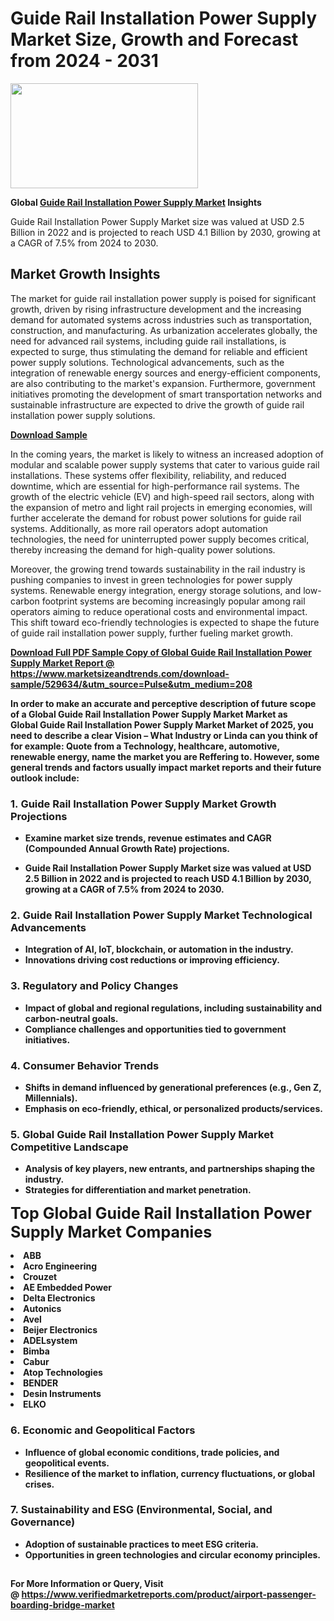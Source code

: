 <H1>Guide Rail Installation Power Supply Market Size, Growth and Forecast from 2024 - 2031</H1><img class="aligncenter size-medium wp-image-584254" src="https://thirdeyenews.in/wp-content/uploads/2024/09/Global-Market-Research-300x168.jpeg" alt="" width="300" height="168" /><p><strong>Global&nbsp;<a href="https://www.marketsizeandtrends.com/download-sample/529634/&amp;utm_source=Pulse&amp;utm_medium=208">Guide Rail Installation Power Supply Market</a> Insights</strong></p><p>Guide Rail Installation Power Supply Market size was valued at USD 2.5 Billion in 2022 and is projected to reach USD 4.1 Billion by 2030, growing at a CAGR of 7.5% from 2024 to 2030.</p><p><h2>Market Growth Insights</h2> <p>The market for guide rail installation power supply is poised for significant growth, driven by rising infrastructure development and the increasing demand for automated systems across industries such as transportation, construction, and manufacturing. As urbanization accelerates globally, the need for advanced rail systems, including guide rail installations, is expected to surge, thus stimulating the demand for reliable and efficient power supply solutions. Technological advancements, such as the integration of renewable energy sources and energy-efficient components, are also contributing to the market's expansion. Furthermore, government initiatives promoting the development of smart transportation networks and sustainable infrastructure are expected to drive the growth of guide rail installation power supply solutions.</p> <p><strong><a href="#">Download Sample</a></strong></p> <p>In the coming years, the market is likely to witness an increased adoption of modular and scalable power supply systems that cater to various guide rail installations. These systems offer flexibility, reliability, and reduced downtime, which are essential for high-performance rail systems. The growth of the electric vehicle (EV) and high-speed rail sectors, along with the expansion of metro and light rail projects in emerging economies, will further accelerate the demand for robust power solutions for guide rail systems. Additionally, as more rail operators adopt automation technologies, the need for uninterrupted power supply becomes critical, thereby increasing the demand for high-quality power solutions.</p> <p>Moreover, the growing trend towards sustainability in the rail industry is pushing companies to invest in green technologies for power supply systems. Renewable energy integration, energy storage solutions, and low-carbon footprint systems are becoming increasingly popular among rail operators aiming to reduce operational costs and environmental impact. This shift toward eco-friendly technologies is expected to shape the future of guide rail installation power supply, further fueling market growth.</p> <p><strong><a href="#"></p><p><span class=""><strong>Download Full PDF Sample Copy of Global Guide Rail Installation Power Supply Market Report</strong> @ <a href="https://www.marketsizeandtrends.com/download-sample/529634/&amp;utm_source=Pulse&amp;utm_medium=208" target="_blank">https://www.marketsizeandtrends.com/download-sample/529634/&amp;utm_source=Pulse&amp;utm_medium=208</a></span></p><p>In order to make an accurate and perceptive description of future scope of a Global&nbsp;Guide Rail Installation Power Supply Market Market as Global&nbsp;Guide Rail Installation Power Supply Market Market of 2025, you need to describe a clear Vision &ndash; What Industry or Linda can you think of for example: Quote from a Technology, healthcare, automotive, renewable energy, name the market you are Reffering to. However, some general trends and factors usually impact market reports and their future outlook include:</p><h3>1.&nbsp;<strong>Guide Rail Installation Power Supply Market Growth Projections</strong></h3><ul><li>Examine market size trends, revenue estimates and CAGR (Compounded Annual Growth Rate) projections.</li><li><p>Guide Rail Installation Power Supply Market size was valued at USD 2.5 Billion in 2022 and is projected to reach USD 4.1 Billion by 2030, growing at a CAGR of 7.5% from 2024 to 2030.</p></li></ul><h3>2.&nbsp;<strong>Guide Rail Installation Power Supply Market Technological Advancements</strong></h3><ul><li>Integration of AI, IoT, blockchain, or automation in the industry.</li><li>Innovations driving cost reductions or improving efficiency.</li></ul><h3>3.&nbsp;<strong>Regulatory and Policy Changes</strong></h3><ul><li>Impact of global and regional regulations, including sustainability and carbon-neutral goals.</li><li>Compliance challenges and opportunities tied to government initiatives.</li></ul><h3>4.&nbsp;<strong>Consumer Behavior Trends</strong></h3><ul><li>Shifts in demand influenced by generational preferences (e.g., Gen Z, Millennials).</li><li>Emphasis on eco-friendly, ethical, or personalized products/services.</li></ul><h3>5.&nbsp;<strong>Global Guide Rail Installation Power Supply Market Competitive Landscape</strong></h3><ul><li>Analysis of key players, new entrants, and partnerships shaping the industry.</li><li>Strategies for differentiation and market penetration.</li></ul><p data-pm-slice="1 1 []"><span style="color: inherit; font-family: inherit; font-size: 25px;">Top Global Guide Rail Installation Power Supply Market Companies</span></p><div class="" data-test-id=""><p><li>ABB</li><li> Acro Engineering</li><li> Crouzet</li><li> AE Embedded Power</li><li> Delta Electronics</li><li> Autonics</li><li> Avel</li><li> Beijer Electronics</li><li> ADELsystem</li><li> Bimba</li><li> Cabur</li><li> Atop Technologies</li><li> BENDER</li><li> Desin Instruments</li><li> ELKO</li></p></div><h3>6.&nbsp;<strong>Economic and Geopolitical Factors</strong></h3><ul><li>Influence of global economic conditions, trade policies, and geopolitical events.</li><li>Resilience of the market to inflation, currency fluctuations, or global crises.</li></ul><h3>7.&nbsp;<strong>Sustainability and ESG (Environmental, Social, and Governance)</strong></h3><ul><li>Adoption of sustainable practices to meet ESG criteria.</li><li>Opportunities in green technologies and circular economy principles.</li></ul><h2><strong style="font-size: 14px;">For More Information or Query, Visit @&nbsp;</strong><a style="background-color: #ffffff; font-size: 14px;" href="https://www.marketsizeandtrends.com/report/guide-rail-installation-power-supply-market/" target="_blank">https://www.verifiedmarketreports.com/product/airport-passenger-boarding-bridge-market</a></h2>
